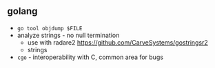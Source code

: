 ## golang
- `go tool objdump $FILE`
- analyze strings - no null termination
  - use with radare2 https://github.com/CarveSystems/gostringsr2
  - strings
- `cgo` - interoperability with C, common area for bugs
